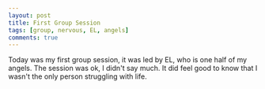 ```yaml
---
layout: post
title: First Group Session
tags: [group, nervous, EL, angels]
comments: true
---
```

Today was my first group session, it was led by EL, who is one half of my angels. The session was ok, I didn't say much. It did feel good to know that I wasn't the only person struggling with life.